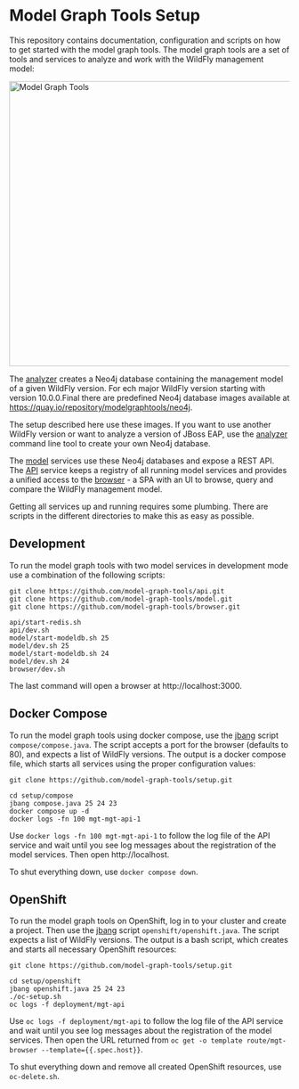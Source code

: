 # Model Graph Tools Setup

This repository contains documentation, configuration and scripts on how to get started with the model graph tools. The model graph tools are a set of tools and services to analyze and work with the WildFly management model:

<img src="https://model-graph-tools.github.io/img/tools.svg" alt="Model Graph Tools" width="512" />

The [analyzer](https://github.com/model-graph-tools/analyzer) creates a Neo4j database containing the management model of a given WildFly version. For ech major WildFly version starting with version 10.0.0.Final there are predefined Neo4j database images available at https://quay.io/repository/modelgraphtools/neo4j. 

The setup described here use these images. If you want to use another WildFly version or want to analyze a version of JBoss EAP, use the [analyzer](https://github.com/model-graph-tools/analyzer) command line tool to create your own Neo4j database. 

The [model](https://github.com/model-graph-tools/model) services use these Neo4j databases and expose a REST API. The [API](https://github.com/model-graph-tools/api) service keeps a registry of all running model services and provides a unified access to the [browser](https://github.com/model-graph-tools/browser) - a SPA with an UI to browse, query and compare the WildFly management model.

Getting all services up and running requires some plumbing. There are scripts in the different directories to make this as easy as possible.   

## Development

To run the model graph tools with two model services in development mode use a combination of the following scripts:

```shell
git clone https://github.com/model-graph-tools/api.git
git clone https://github.com/model-graph-tools/model.git
git clone https://github.com/model-graph-tools/browser.git

api/start-redis.sh
api/dev.sh
model/start-modeldb.sh 25
model/dev.sh 25
model/start-modeldb.sh 24
model/dev.sh 24
browser/dev.sh
```

The last command will open a browser at http://localhost:3000. 

## Docker Compose

To run the model graph tools using docker compose, use the [jbang](https://www.jbang.dev/) script `compose/compose.java`. The script accepts a port for the browser (defaults to 80), and expects a list of WildFly versions. The output is a docker compose file, which starts all services using the proper configuration values: 

```shell
git clone https://github.com/model-graph-tools/setup.git

cd setup/compose
jbang compose.java 25 24 23
docker compose up -d
docker logs -fn 100 mgt-mgt-api-1
```

Use `docker logs -fn 100 mgt-mgt-api-1` to follow the log file of the API service and wait until you see log messages about the registration of the model services. Then open http://localhost.

To shut everything down, use `docker compose down`.

## OpenShift

To run the model graph tools on OpenShift, log in to your cluster and create a project. Then use the [jbang](https://www.jbang.dev/) script `openshift/openshift.java`. The script expects a list of WildFly versions. The output is a bash script, which creates and starts all necessary OpenShift resources:

```shell
git clone https://github.com/model-graph-tools/setup.git

cd setup/openshift
jbang openshift.java 25 24 23
./oc-setup.sh
oc logs -f deployment/mgt-api
```

Use `oc logs -f deployment/mgt-api` to follow the log file of the API service and wait until you see log messages about the registration of the model services. Then open the URL returned from `oc get -o template route/mgt-browser --template={{.spec.host}}`.

To shut everything down and remove all created OpenShift resources, use `oc-delete.sh`.
